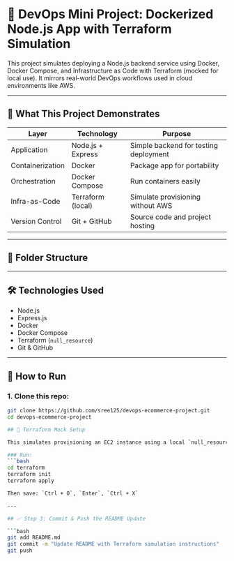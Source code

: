 # 🚀 DevOps Mini Project: Dockerized Node.js App with Terraform Simulation

This project simulates deploying a Node.js backend service using Docker, Docker Compose, and Infrastructure as Code with Terraform (mocked for local use). It mirrors real-world DevOps workflows used in cloud environments like AWS.

---

## 🧠 What This Project Demonstrates

| Layer             | Technology         | Purpose                                  |
|------------------|--------------------|------------------------------------------|
| Application       | Node.js + Express | Simple backend for testing deployment    |
| Containerization  | Docker            | Package app for portability              |
| Orchestration     | Docker Compose    | Run containers easily                    |
| Infra-as-Code     | Terraform (local) | Simulate provisioning without AWS        |
| Version Control   | Git + GitHub      | Source code and project hosting          |

---

## 📁 Folder Structure


---

## 🛠️ Technologies Used

- Node.js
- Express.js
- Docker
- Docker Compose
- Terraform (`null_resource`)
- Git & GitHub

---

## 🧪 How to Run

### 1. Clone this repo:
```bash
git clone https://github.com/sree125/devops-ecommerce-project.git
cd devops-ecommerce-project

## 🧰 Terraform Mock Setup

This simulates provisioning an EC2 instance using a local `null_resource` block.

### Run:
```bash
cd terraform
terraform init
terraform apply

Then save: `Ctrl + O`, `Enter`, `Ctrl + X`

---

## ✅ Step 3: Commit & Push the README Update

```bash
git add README.md
git commit -m "Update README with Terraform simulation instructions"
git push
